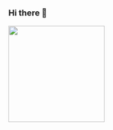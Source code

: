 ### Hi there 👋
<img align="center" src="https://github-readme-stats.vercel.app/api/top-langs/?username=Can-ZHOU&hide=javascript,html,haml,CSS,Jupyter Notebook,SCSS,Ruby&layout=compact" height="192px"/>
